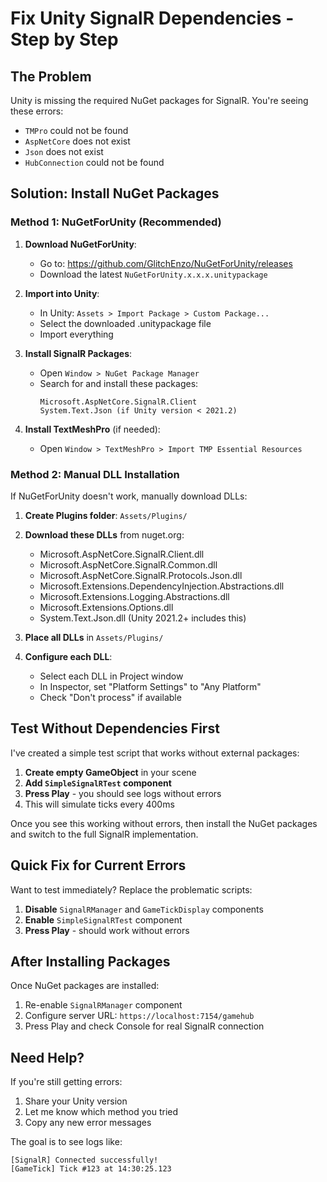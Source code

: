 # Fix Unity SignalR Dependencies - Step by Step

## The Problem
Unity is missing the required NuGet packages for SignalR. You're seeing these errors:
- `TMPro` could not be found
- `AspNetCore` does not exist
- `Json` does not exist  
- `HubConnection` could not be found

## Solution: Install NuGet Packages

### Method 1: NuGetForUnity (Recommended)

1. **Download NuGetForUnity**:
   - Go to: https://github.com/GlitchEnzo/NuGetForUnity/releases
   - Download the latest `NuGetForUnity.x.x.x.unitypackage`

2. **Import into Unity**:
   - In Unity: `Assets > Import Package > Custom Package...`
   - Select the downloaded .unitypackage file
   - Import everything

3. **Install SignalR Packages**:
   - Open `Window > NuGet Package Manager`
   - Search for and install these packages:
     ```
     Microsoft.AspNetCore.SignalR.Client
     System.Text.Json (if Unity version < 2021.2)
     ```

4. **Install TextMeshPro** (if needed):
   - Open `Window > TextMeshPro > Import TMP Essential Resources`

### Method 2: Manual DLL Installation

If NuGetForUnity doesn't work, manually download DLLs:

1. **Create Plugins folder**: `Assets/Plugins/`

2. **Download these DLLs** from nuget.org:
   - Microsoft.AspNetCore.SignalR.Client.dll
   - Microsoft.AspNetCore.SignalR.Common.dll
   - Microsoft.AspNetCore.SignalR.Protocols.Json.dll
   - Microsoft.Extensions.DependencyInjection.Abstractions.dll
   - Microsoft.Extensions.Logging.Abstractions.dll
   - Microsoft.Extensions.Options.dll
   - System.Text.Json.dll (Unity 2021.2+ includes this)

3. **Place all DLLs** in `Assets/Plugins/`

4. **Configure each DLL**:
   - Select each DLL in Project window
   - In Inspector, set "Platform Settings" to "Any Platform"
   - Check "Don't process" if available

## Test Without Dependencies First

I've created a simple test script that works without external packages:

1. **Create empty GameObject** in your scene
2. **Add `SimpleSignalRTest` component**
3. **Press Play** - you should see logs without errors
4. This will simulate ticks every 400ms

Once you see this working without errors, then install the NuGet packages and switch to the full SignalR implementation.

## Quick Fix for Current Errors

Want to test immediately? Replace the problematic scripts:

1. **Disable** `SignalRManager` and `GameTickDisplay` components
2. **Enable** `SimpleSignalRTest` component  
3. **Press Play** - should work without errors

## After Installing Packages

Once NuGet packages are installed:
1. Re-enable `SignalRManager` component
2. Configure server URL: `https://localhost:7154/gamehub`
3. Press Play and check Console for real SignalR connection

## Need Help?

If you're still getting errors:
1. Share your Unity version
2. Let me know which method you tried
3. Copy any new error messages

The goal is to see logs like:
```
[SignalR] Connected successfully!
[GameTick] Tick #123 at 14:30:25.123
```
